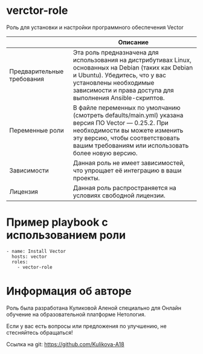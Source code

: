 # verctor-role

Роль для установки и настройки программного обеспечения Vector

|                          | Описание                                                                                                                                                                                   |
|------------------------------------|-----------------------------------------------------------------------------------------------------------------------------------------------------------------------------------------------|
| Предварительные требования     | Эта роль предназначена для использования на дистрибутивах Linux, основанных на Debian (таких как Debian и Ubuntu). Убедитесь, что у вас установлены необходимые зависимости и права доступа для выполнения Ansible-скриптов. |
| Переменные роли                | В файле переменных по умолчанию (смотреть defaults/main.yml) указана версия ПО Vector — 0.25.2. При необходимости вы можете изменить эту версию, чтобы соответствовать вашим требованиям или использовать более новую версию.  |
| Зависимости                    | Данная роль не имеет зависимостей, что упрощает её интеграцию в ваши проекты.                                                                                                               |
| Лицензия                       | Данная роль распространяется на условиях свободной лицензии.                                                                                                                                 |


# Пример playbook с использованием роли

```
- name: Install Vector
  hosts: vector
  roles:
    - vector-role
```

# Информация об авторе

Роль была разработана Куликовой Аленой специально для Онлайн обучение на образовательной платформе Нетология.

Если у вас есть вопросы или предложения по улучшению, не стесняйтесь обращаться!

Ссылка на git: https://github.com/Kulikova-A18

